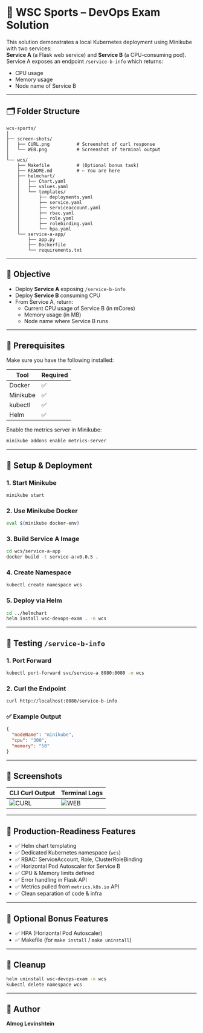 
# 🚀 WSC Sports – DevOps Exam Solution

This solution demonstrates a local Kubernetes deployment using Minikube with two services:  
**Service A** (a Flask web service) and **Service B** (a CPU-consuming pod).  
Service A exposes an endpoint `/service-b-info` which returns:

- CPU usage
- Memory usage
- Node name of Service B

---

## 🗂 Folder Structure

```
wcs-sports/
│
├── screen-shots/
│   ├── CURL.png          # Screenshot of curl response
│   └── WEB.png           # Screenshot of terminal output
│
└── wcs/
    ├── Makefile          # (Optional bonus task)
    ├── README.md         # ← You are here
    ├── helmchart/
    │   ├── Chart.yaml
    │   ├── values.yaml
    │   └── templates/
    │       ├── deployments.yaml
    │       ├── service.yaml
    │       ├── serviceaccount.yaml
    │       ├── rbac.yaml
    │       ├── role.yaml
    │       ├── rolebinding.yaml
    │       └── hpa.yaml
    └── service-a-app/
        ├── app.py
        ├── Dockerfile
        └── requirements.txt
```

---

## 🎯 Objective

- Deploy **Service A** exposing `/service-b-info`
- Deploy **Service B** consuming CPU
- From Service A, return:
  - Current CPU usage of Service B (in mCores)
  - Memory usage (in MB)
  - Node name where Service B runs

---

## 🧰 Prerequisites

Make sure you have the following installed:

| Tool      | Required |
|-----------|----------|
| Docker    | ✅        |
| Minikube  | ✅        |
| kubectl   | ✅        |
| Helm      | ✅        |

Enable the metrics server in Minikube:

```bash
minikube addons enable metrics-server
```

---

## 🚀 Setup & Deployment

### 1. Start Minikube

```bash
minikube start
```

### 2. Use Minikube Docker

```bash
eval $(minikube docker-env)
```

### 3. Build Service A Image

```bash
cd wcs/service-a-app
docker build -t service-a:v0.0.5 .
```

### 4. Create Namespace

```bash
kubectl create namespace wcs
```

### 5. Deploy via Helm

```bash
cd ../helmchart
helm install wsc-devops-exam . -n wcs
```

---

## 🔎 Testing `/service-b-info`

### 1. Port Forward

```bash
kubectl port-forward svc/service-a 8080:8080 -n wcs
```

### 2. Curl the Endpoint

```bash
curl http://localhost:8080/service-b-info
```

### ✅ Example Output

```json
{
  "nodeName": "minikube",
  "cpu": "300",
  "memory": "50"
}
```

---

## 📸 Screenshots

| CLI Curl Output                          | Terminal Logs                            |
|------------------------------------------|-------------------------------------------|
| ![CURL](../screen-shots/CURL.png)        | ![WEB](../screen-shots/WEB.png)           |

---

## 🔐 Production-Readiness Features

- ✅ Helm chart templating
- ✅ Dedicated Kubernetes namespace (`wcs`)
- ✅ RBAC: ServiceAccount, Role, ClusterRoleBinding
- ✅ Horizontal Pod Autoscaler for Service B
- ✅ CPU & Memory limits defined
- ✅ Error handling in Flask API
- ✅ Metrics pulled from `metrics.k8s.io` API
- ✅ Clean separation of code & infra

---

## 🧪 Optional Bonus Features

- ✅ HPA (Horizontal Pod Autoscaler)
- ✅ Makefile (for `make install` / `make uninstall`)

---

## 🧹 Cleanup

```bash
helm uninstall wsc-devops-exam -n wcs
kubectl delete namespace wcs
```

---
## 👤 Author

**Almog Levinshtein**
